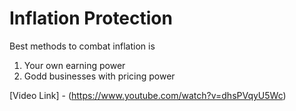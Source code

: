 # Inflation Protection

Best methods to combat inflation is 
1. Your own earning power 
2. Godd businesses with pricing power


[Video Link] - (https://www.youtube.com/watch?v=dhsPVqyU5Wc)
